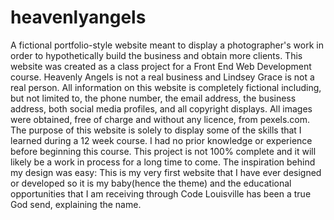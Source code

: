 # heavenlyangels

A fictional portfolio-style website meant to display a photographer's work in order to hypothetically build the business and obtain more clients. This website was created as a class project for a Front End Web Development course. Heavenly Angels is not a real business and Lindsey Grace is not a real person. All information on this website is completely fictional including, but not limited to, the phone number, the email address, the business address, both social media profiles, and all copyright displays. All images were obtained, free of charge and without any licence, from pexels.com. The purpose of this website is solely to display some of the skills that I learned during a 12 week course. I had no prior knowledge or experience before beginning this course. This project is not 100% complete and it will likely be a work in process for a long time to come. The inspiration behind my design was easy: This is my very first website that I have ever designed or developed so it is my baby(hence the theme) and the educational opportunities that I am receiving through Code Louisville has been a true God send, explaining the name.

